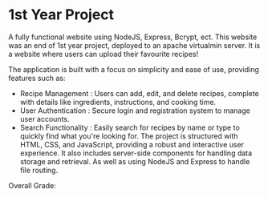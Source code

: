 # 1st Year Project
A fully functional website using NodeJS, Express, Bcrypt, ect. This website was an end of 1st year project, deployed to an apache virtualmin server.
It is a website where users can upload their favourite recipes!

The application is built with a focus on simplicity and ease of use, providing features such as:
- Recipe Management : Users can add, edit, and delete recipes, complete with details like ingredients, instructions, and cooking time.
- User Authentication : Secure login and registration system to manage user accounts.
- Search Functionality : Easily search for recipes by name or type to quickly find what you're looking for.
The project is structured with HTML, CSS, and JavaScript, providing a robust and interactive user experience.
 It also includes server-side components for handling data storage and retrieval. As well as
using NodeJS and Express to handle file routing.

Overall Grade: 
